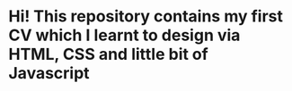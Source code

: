 # Hi! This repository contains my first CV which I learnt to design via HTML, CSS and little bit of Javascript
